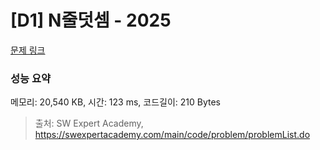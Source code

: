 # [D1] N줄덧셈 - 2025 

[문제 링크](https://swexpertacademy.com/main/code/problem/problemDetail.do?contestProbId=AV5QFZtaAscDFAUq) 

### 성능 요약

메모리: 20,540 KB, 시간: 123 ms, 코드길이: 210 Bytes



> 출처: SW Expert Academy, https://swexpertacademy.com/main/code/problem/problemList.do